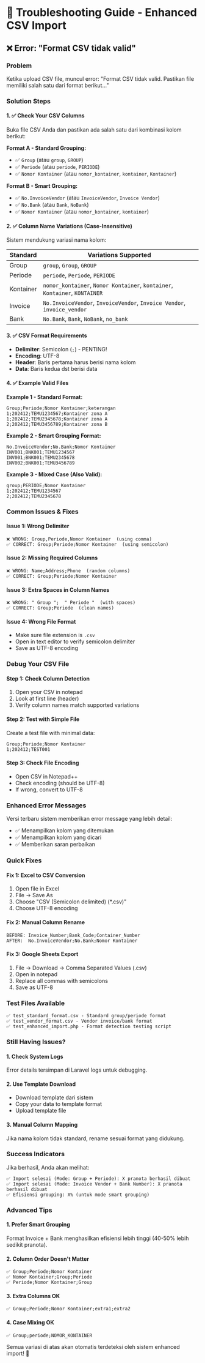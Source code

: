 # 🔧 Troubleshooting Guide - Enhanced CSV Import

## ❌ Error: "Format CSV tidak valid"

### Problem

Ketika upload CSV file, muncul error: "Format CSV tidak valid. Pastikan file memiliki salah satu dari format berikut..."

### Solution Steps

#### 1. ✅ Check Your CSV Columns

Buka file CSV Anda dan pastikan ada salah satu dari kombinasi kolom berikut:

**Format A - Standard Grouping:**

-   ✅ `Group` (atau `group`, `GROUP`)
-   ✅ `Periode` (atau `periode`, `PERIODE`)
-   ✅ `Nomor Kontainer` (atau `nomor_kontainer`, `kontainer`, `Kontainer`)

**Format B - Smart Grouping:**

-   ✅ `No.InvoiceVendor` (atau `InvoiceVendor`, `Invoice Vendor`)
-   ✅ `No.Bank` (atau `Bank`, `NoBank`)
-   ✅ `Nomor Kontainer` (atau `nomor_kontainer`, `kontainer`)

#### 2. ✅ Column Name Variations (Case-Insensitive)

Sistem mendukung variasi nama kolom:

| Standard  | Variations Supported                                                        |
| --------- | --------------------------------------------------------------------------- |
| Group     | `group`, `Group`, `GROUP`                                                   |
| Periode   | `periode`, `Periode`, `PERIODE`                                             |
| Kontainer | `nomor_kontainer`, `Nomor Kontainer`, `kontainer`, `Kontainer`, `KONTAINER` |
| Invoice   | `No.InvoiceVendor`, `InvoiceVendor`, `Invoice Vendor`, `invoice_vendor`     |
| Bank      | `No.Bank`, `Bank`, `NoBank`, `no_bank`                                      |

#### 3. ✅ CSV Format Requirements

-   **Delimiter**: Semicolon (`;`) - PENTING!
-   **Encoding**: UTF-8
-   **Header**: Baris pertama harus berisi nama kolom
-   **Data**: Baris kedua dst berisi data

#### 4. ✅ Example Valid Files

**Example 1 - Standard Format:**

```csv
Group;Periode;Nomor Kontainer;keterangan
1;202412;TEMU1234567;Kontainer zona A
1;202412;TEMU2345678;Kontainer zona A
2;202412;TEMU3456789;Kontainer zona B
```

**Example 2 - Smart Grouping Format:**

```csv
No.InvoiceVendor;No.Bank;Nomor Kontainer
INV001;BNK001;TEMU1234567
INV001;BNK001;TEMU2345678
INV002;BNK001;TEMU3456789
```

**Example 3 - Mixed Case (Also Valid):**

```csv
group;PERIODE;Nomor Kontainer
1;202412;TEMU1234567
2;202412;TEMU2345678
```

### Common Issues & Fixes

#### Issue 1: Wrong Delimiter

```csv
❌ WRONG: Group,Periode,Nomor Kontainer  (using comma)
✅ CORRECT: Group;Periode;Nomor Kontainer  (using semicolon)
```

#### Issue 2: Missing Required Columns

```csv
❌ WRONG: Name;Address;Phone  (random columns)
✅ CORRECT: Group;Periode;Nomor Kontainer
```

#### Issue 3: Extra Spaces in Column Names

```csv
❌ WRONG: " Group ";  " Periode "  (with spaces)
✅ CORRECT: Group;Periode  (clean names)
```

#### Issue 4: Wrong File Format

-   Make sure file extension is `.csv`
-   Open in text editor to verify semicolon delimiter
-   Save as UTF-8 encoding

### Debug Your CSV File

#### Step 1: Check Column Detection

1. Open your CSV in notepad
2. Look at first line (header)
3. Verify column names match supported variations

#### Step 2: Test with Simple File

Create a test file with minimal data:

```csv
Group;Periode;Nomor Kontainer
1;202412;TEST001
```

#### Step 3: Check File Encoding

-   Open CSV in Notepad++
-   Check encoding (should be UTF-8)
-   If wrong, convert to UTF-8

### Enhanced Error Messages

Versi terbaru sistem memberikan error message yang lebih detail:

-   ✅ Menampilkan kolom yang ditemukan
-   ✅ Menampilkan kolom yang dicari
-   ✅ Memberikan saran perbaikan

### Quick Fixes

#### Fix 1: Excel to CSV Conversion

1. Open file in Excel
2. File → Save As
3. Choose "CSV (Semicolon delimited) (\*.csv)"
4. Choose UTF-8 encoding

#### Fix 2: Manual Column Rename

```csv
BEFORE: Invoice_Number;Bank_Code;Container_Number
AFTER:  No.InvoiceVendor;No.Bank;Nomor Kontainer
```

#### Fix 3: Google Sheets Export

1. File → Download → Comma Separated Values (.csv)
2. Open in notepad
3. Replace all commas with semicolons
4. Save as UTF-8

### Test Files Available

```
✅ test_standard_format.csv - Standard group/periode format
✅ test_vendor_format.csv - Vendor invoice/bank format
✅ test_enhanced_import.php - Format detection testing script
```

### Still Having Issues?

#### 1. Check System Logs

Error details tersimpan di Laravel logs untuk debugging.

#### 2. Use Template Download

-   Download template dari sistem
-   Copy your data to template format
-   Upload template file

#### 3. Manual Column Mapping

Jika nama kolom tidak standard, rename sesuai format yang didukung.

### Success Indicators

Jika berhasil, Anda akan melihat:

```
✅ Import selesai (Mode: Group + Periode): X pranota berhasil dibuat
✅ Import selesai (Mode: Invoice Vendor + Bank Number): X pranota berhasil dibuat
✅ Efisiensi grouping: X% (untuk mode smart grouping)
```

### Advanced Tips

#### 1. Prefer Smart Grouping

Format Invoice + Bank menghasilkan efisiensi lebih tinggi (40-50% lebih sedikit pranota).

#### 2. Column Order Doesn't Matter

```csv
✅ Group;Periode;Nomor Kontainer
✅ Nomor Kontainer;Group;Periode
✅ Periode;Nomor Kontainer;Group
```

#### 3. Extra Columns OK

```csv
✅ Group;Periode;Nomor Kontainer;extra1;extra2
```

#### 4. Case Mixing OK

```csv
✅ Group;periode;NOMOR_KONTAINER
```

Semua variasi di atas akan otomatis terdeteksi oleh sistem enhanced import! 🚀

